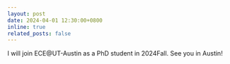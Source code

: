 ```yaml
---
layout: post
date: 2024-04-01 12:30:00+0800
inline: true
related_posts: false
---
```


I will join ECE@UT-Austin as a PhD student in 2024Fall. See you in Austin!
